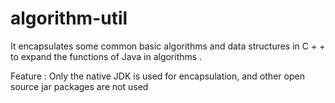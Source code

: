 # algorithm-util
It encapsulates some common basic algorithms and data structures in C + + to expand the functions of Java in algorithms .

Feature : Only the native JDK is used for encapsulation, and other open source jar packages are not used
